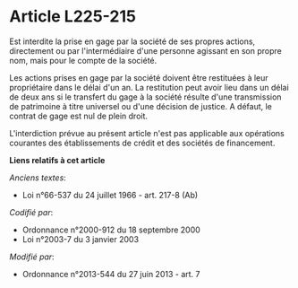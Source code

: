 # Article L225-215

Est interdite la prise en gage par la société de ses propres actions, directement ou par l'intermédiaire d'une personne
agissant en son propre nom, mais pour le compte de la société.

Les actions prises en gage par la société doivent être restituées à leur propriétaire dans le délai d'un an. La restitution
peut avoir lieu dans un délai de deux ans si le transfert du gage à la société résulte d'une transmission de patrimoine à
titre universel ou d'une décision de justice. A défaut, le contrat de gage est nul de plein droit.

L'interdiction prévue au présent article n'est pas applicable aux opérations courantes des établissements de crédit et des
sociétés de financement.

**Liens relatifs à cet article**

_Anciens textes_:

  - Loi n°66-537 du 24 juillet 1966 - art. 217-8 (Ab)

_Codifié par_:

  - Ordonnance n°2000-912 du 18 septembre 2000
  - Loi n°2003-7 du 3 janvier 2003

_Modifié par_:

  - Ordonnance n°2013-544 du 27 juin 2013 - art. 7
